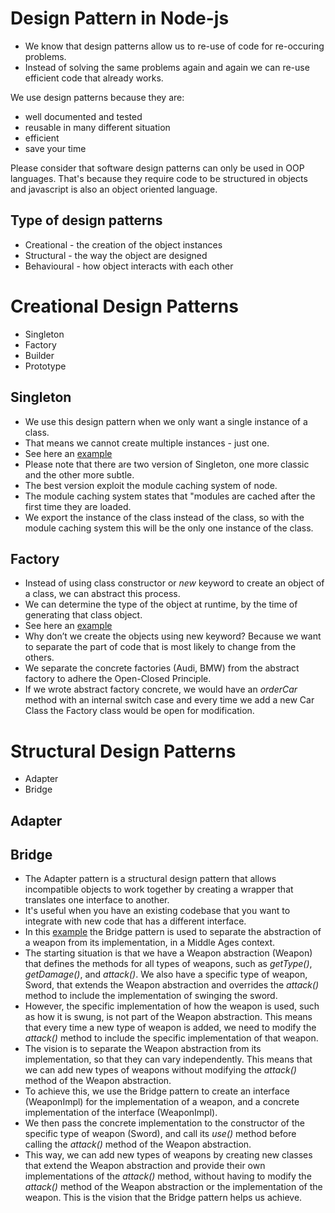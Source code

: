 # Design Pattern in Node-js

* We know that design patterns allow us to re-use of code for re-occuring problems.
* Instead of solving the same problems again and again we can re-use efficient code that already works.

We use design patterns because they are:

* well documented and tested 
* reusable in many different situation 
* efficient
* save your time

Please consider that software design patterns can only be used in OOP languages. That's because they require code to be structured in objects and javascript is also an object oriented language.


## Type of design patterns

* Creational - the creation of the object instances 
* Structural - the way the object are designed 
* Behavioural - how object interacts with each other

# Creational Design Patterns 

* Singleton 
* Factory
* Builder
* Prototype

## Singleton

* We use this design pattern when we only want a single instance of a class.
* That means we cannot create multiple instances - just one.
* See here an [example](code/creational/singleton)
* Please note that there are two version of Singleton, one more classic and the other more subtle.
* The best version exploit the module caching system of node.
* The module caching system states that "modules are cached after the first time they are loaded.
* We export the instance of the class instead of the class, so with the module caching system this will be the only one instance of the class.



## Factory

* Instead of using class constructor or *new* keyword to create an object of a class, we can abstract this process.
* We can determine the type of the object at runtime, by the time of generating that class object.
* See here an [example](code/creational/factory)
* Why don’t we create the objects using new keyword? Because we want to separate the part of code that is most likely to change from the others.
* We separate the concrete factories (Audi, BMW) from the abstract factory to adhere the Open-Closed Principle.
* If we wrote abstract factory concrete, we would have an *orderCar* method with an internal switch case and every time we add a new Car Class the Factory class would be open for modification. 


# Structural Design Patterns

* Adapter
* Bridge


## Adapter

## Bridge

* The Adapter pattern is a structural design pattern that allows incompatible objects to work together by creating a wrapper that translates one interface to another. 
* It's useful when you have an existing codebase that you want to integrate with new code that has a different interface.
* In this [example](code/structural/bridge) the Bridge pattern is used to separate the abstraction of a weapon from its implementation, in a Middle Ages context.
* The starting situation is that we have a Weapon abstraction (Weapon) that defines the methods for all types of weapons, such as *getType()*, *getDamage()*, and *attack()*. We also have a specific type of weapon, Sword, that extends the Weapon abstraction and overrides the *attack()* method to include the implementation of swinging the sword.
* However, the specific implementation of how the weapon is used, such as how it is swung, is not part of the Weapon abstraction. This means that every time a new type of weapon is added, we need to modify the *attack()* method to include the specific implementation of that weapon.
* The vision is to separate the Weapon abstraction from its implementation, so that they can vary independently. This means that we can add new types of weapons without modifying the *attack()* method of the Weapon abstraction.
* To achieve this, we use the Bridge pattern to create an interface (WeaponImpl) for the implementation of a weapon, and a concrete implementation of the interface (WeaponImpl). 
* We then pass the concrete implementation to the constructor of the specific type of weapon (Sword), and call its *use()* method before calling the *attack()* method of the Weapon abstraction.
* This way, we can add new types of weapons by creating new classes that extend the Weapon abstraction and provide their own implementations of the *attack()* method, without having to modify the *attack()* method of the Weapon abstraction or the implementation of the weapon. This is the vision that the Bridge pattern helps us achieve.





